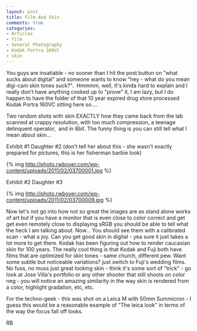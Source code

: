 ```yaml
---
layout: post
title: Film And Skin
comments: true
categories:
- Articles
- film
- General Photography
- Kodak Portra 160VC
- skin
---
```

You guys are insatiable - no sooner than I hit the post button on "what sucks about digital" and someone wants to know "hey - what do you mean digi-cam skin tones suck?".  Hmmmm, well, It's kinda hard to explain and I really don't have anything cooked up to "prove" it, I am lazy, but I do happen to have the folder of that 10 year expired drug store processed Kodak Portra 160VC sitting here so....

Two random shots with skin EXACTLY how they came back from the lab scanned at crappy resolution, with too much compression, a teenage delinquent operator,  and in 8bit. The funny thing is you can still tell what I mean about skin...

Exhibit #1 Daughter #2 (don't tell her about this - she wasn't exactly prepared for pictures, this is her fisherman barbie look)

{% img http://photo.rwboyer.com/wp-content/uploads/2011/02/03700001.jpg %}

Exhibit #2 Daughter #3

{% img http://photo.rwboyer.com/wp-content/uploads/2011/02/03700009.jpg %}

Now let's not go into how not so great the images are as stand alone works of art but if you have a monitor that is even close to color correct and get get even remotely close to displaying sRGB you should be able to tell what the heck I am talking about. Now... You should see them with a calibrated scan - what a joy. Can you get good skin in digital - yea sure it just takes a lot more to get there. Kodak has been figuring out how to render caucasian skin for 100 years. The really cool thing is that Kodak and Fuji both have films that are optimized for skin tones - same church, different pew. Want some subtle but noticeable variations? just switch to Fuji's wedding films. No fuss, no muss just great looking skin - think it's some sort of "trick" - go look at Jose Villa's portfolio or any other shooter that still shoots on color neg - you will notice an amazing similarity in the way skin is rendered from a color, highlight gradation, etc, etc.

For the techno-geek - this was shot on a Leica M with 50mm Summicron - I guess this would be a reasonable example of "The leica look" in terms of the way the focus fall off looks.

RB
